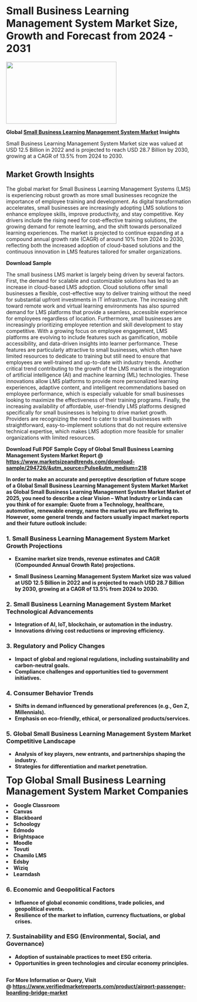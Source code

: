 <H1>Small Business Learning Management System Market Size, Growth and Forecast from 2024 - 2031</H1><img class="aligncenter size-medium wp-image-584254" src="https://thirdeyenews.in/wp-content/uploads/2024/09/Global-Market-Research-300x168.jpeg" alt="" width="300" height="168" /><p><strong>Global&nbsp;<a href="https://www.marketsizeandtrends.com/download-sample/294726/&amp;utm_source=Pulse&amp;utm_medium=218">Small Business Learning Management System Market</a> Insights</strong></p><p>Small Business Learning Management System Market size was valued at USD 12.5 Billion in 2022 and is projected to reach USD 28.7 Billion by 2030, growing at a CAGR of 13.5% from 2024 to 2030.</p><p><h2>Market Growth Insights</h2> <p>The global market for Small Business Learning Management Systems (LMS) is experiencing robust growth as more small businesses recognize the importance of employee training and development. As digital transformation accelerates, small businesses are increasingly adopting LMS solutions to enhance employee skills, improve productivity, and stay competitive. Key drivers include the rising need for cost-effective training solutions, the growing demand for remote learning, and the shift towards personalized learning experiences. The market is projected to continue expanding at a compound annual growth rate (CAGR) of around 10% from 2024 to 2030, reflecting both the increased adoption of cloud-based solutions and the continuous innovation in LMS features tailored for smaller organizations.</p> <p><strong>Download Sample</strong></p> <p>The small business LMS market is largely being driven by several factors. First, the demand for scalable and customizable solutions has led to an increase in cloud-based LMS adoption. Cloud solutions offer small businesses a flexible, cost-effective way to deliver training without the need for substantial upfront investments in IT infrastructure. The increasing shift toward remote work and virtual learning environments has also spurred demand for LMS platforms that provide a seamless, accessible experience for employees regardless of location. Furthermore, small businesses are increasingly prioritizing employee retention and skill development to stay competitive. With a growing focus on employee engagement, LMS platforms are evolving to include features such as gamification, mobile accessibility, and data-driven insights into learner performance. These features are particularly attractive to small businesses, which often have limited resources to dedicate to training but still need to ensure that employees are well-trained and up-to-date with industry trends. Another critical trend contributing to the growth of the LMS market is the integration of artificial intelligence (AI) and machine learning (ML) technologies. These innovations allow LMS platforms to provide more personalized learning experiences, adaptive content, and intelligent recommendations based on employee performance, which is especially valuable for small businesses looking to maximize the effectiveness of their training programs. Finally, the increasing availability of affordable, user-friendly LMS platforms designed specifically for small businesses is helping to drive market growth. Providers are recognizing the need to cater to small businesses with straightforward, easy-to-implement solutions that do not require extensive technical expertise, which makes LMS adoption more feasible for smaller organizations with limited resources. <p><strong></p><p><span class=""><strong>Download Full PDF Sample Copy of Global Small Business Learning Management System Market Report</strong> @ <a href="https://www.marketsizeandtrends.com/download-sample/294726/&amp;utm_source=Pulse&amp;utm_medium=218" target="_blank">https://www.marketsizeandtrends.com/download-sample/294726/&amp;utm_source=Pulse&amp;utm_medium=218</a></span></p><p>In order to make an accurate and perceptive description of future scope of a Global&nbsp;Small Business Learning Management System Market Market as Global&nbsp;Small Business Learning Management System Market Market of 2025, you need to describe a clear Vision &ndash; What Industry or Linda can you think of for example: Quote from a Technology, healthcare, automotive, renewable energy, name the market you are Reffering to. However, some general trends and factors usually impact market reports and their future outlook include:</p><h3>1.&nbsp;<strong>Small Business Learning Management System Market Growth Projections</strong></h3><ul><li>Examine market size trends, revenue estimates and CAGR (Compounded Annual Growth Rate) projections.</li><li><p>Small Business Learning Management System Market size was valued at USD 12.5 Billion in 2022 and is projected to reach USD 28.7 Billion by 2030, growing at a CAGR of 13.5% from 2024 to 2030.</p></li></ul><h3>2.&nbsp;<strong>Small Business Learning Management System Market Technological Advancements</strong></h3><ul><li>Integration of AI, IoT, blockchain, or automation in the industry.</li><li>Innovations driving cost reductions or improving efficiency.</li></ul><h3>3.&nbsp;<strong>Regulatory and Policy Changes</strong></h3><ul><li>Impact of global and regional regulations, including sustainability and carbon-neutral goals.</li><li>Compliance challenges and opportunities tied to government initiatives.</li></ul><h3>4.&nbsp;<strong>Consumer Behavior Trends</strong></h3><ul><li>Shifts in demand influenced by generational preferences (e.g., Gen Z, Millennials).</li><li>Emphasis on eco-friendly, ethical, or personalized products/services.</li></ul><h3>5.&nbsp;<strong>Global Small Business Learning Management System Market Competitive Landscape</strong></h3><ul><li>Analysis of key players, new entrants, and partnerships shaping the industry.</li><li>Strategies for differentiation and market penetration.</li></ul><p data-pm-slice="1 1 []"><span style="color: inherit; font-family: inherit; font-size: 25px;">Top Global Small Business Learning Management System Market Companies</span></p><div class="" data-test-id=""><p><li>Google Classroom</li><li> Canvas</li><li> Blackboard</li><li> Schoology</li><li> Edmodo</li><li> Brightspace</li><li> Moodle</li><li> Tovuti</li><li> Chamilo LMS</li><li> Edsby</li><li> Wiziq</li><li> Learndash</li></p></div><h3>6.&nbsp;<strong>Economic and Geopolitical Factors</strong></h3><ul><li>Influence of global economic conditions, trade policies, and geopolitical events.</li><li>Resilience of the market to inflation, currency fluctuations, or global crises.</li></ul><h3>7.&nbsp;<strong>Sustainability and ESG (Environmental, Social, and Governance)</strong></h3><ul><li>Adoption of sustainable practices to meet ESG criteria.</li><li>Opportunities in green technologies and circular economy principles.</li></ul><h2><strong style="font-size: 14px;">For More Information or Query, Visit @&nbsp;</strong><a style="background-color: #ffffff; font-size: 14px;" href="https://www.marketsizeandtrends.com/report/small-business-learning-management-system-market/" target="_blank">https://www.verifiedmarketreports.com/product/airport-passenger-boarding-bridge-market</a></h2>
